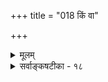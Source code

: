 +++
title = "018 किं वा"

+++
<details><summary>मूलम्</summary>

किं वा धीच्छे गृहीते विषयनियतये ते हि यत्नोऽत्र नेच्छेन्निर्हेतुस्तत्प्रमेष्टा भवतु विषयवानेष तद्वत्स्वतस्ते ।  
प्रोक्ते यत्ने स्वभावाद्विषयवति स धीः स्यादितीदं क्व दृष्टं यद्वा धीस्तं हि नित्यं न तु जनयति ते सा कथं तन्नियन्त्री ॥ १८ ॥
</details>

<details><summary>सर्वाङ्कषटीका - १८</summary>

ननु प्रयत्नं प्रति यथा ज्ञानेच्छयोर्नियतत्त्वं, न तथा शरीरेन्द्रियादेः, स्वशरीरप्रेरणादौ व्यभिचारात् । स्वहस्तचालने न हि हस्तान्तरापेक्षा, किन्तु केवलप्रयत्नेनैव । तथा जानाति, इच्छति, प्रेरयति । अतोऽन्वयव्यतिरेकवशात् ज्ञानेच्छयोरेवापेक्षेति चेत्, तत्राह किं वा इत्यादि । **धीच्छे** = ज्ञानेच्छे किम् किमर्थम् **गृहीते** = अङ्गीकृते ? ईश्वरीयः यत्नः खलु नित्यः, न कारणजन्यः । अतो ज्ञानेच्छे न कारणमिति ते वा किमर्थमङ्गीकरोषि ? अयि भोः ! आशयानभिज्ञो भवान् । ज्ञानेच्छे प्रयत्नोत्पत्तिं प्रति न कारणम्, येनोक्तदोषः स्यात् । किन्तु प्रयत्नस्य स्वतस्सविषयकत्वं न संभवति, यद्विषयकम् ज्ञानम्, तद्विषयिणीच्छा, तद्विषयकश्च प्रयत्नः, त्रयाणां समानविषयकत्वनियमदर्शनादिति चेत्-न । हि यतः **अत्र** = ईश्वरे **यत्नः** = प्रयत्नः **ते** = ज्ञानेच्छे **विषयनियतये** = स्वस्मिन् विषयव्यवस्थायै **नेच्छेत्** = नापेक्षेत । ज्ञानेच्छाप्रयत्नादयो हि स्वतस्स- विषयकाः पदार्थाः । अतः विषयसमर्पणार्थ ज्ञानेच्छे नापेक्षणीये । अतश्चानुमानेन ज्ञानेच्छयोस्सिद्धिः कथं 

393 

प्रोक्ते यत्ने स्वभावाद्विषयवति स धीः स्यादितीदं क्व दृष्टम् ? 

यद्वा धीस्तं हि नित्यं न तु जनयति ते सा कथं तन्नियन्त्री ॥18॥ 

तु 

2 



भवेत् ? ननु भोः ! पुनरप्याशयानभिज्ञो भवान् । पदार्थस्वरूपं स्वतस्सविषयकमेव । परंतु, स्मृतेस्सविषय- कत्वेऽपि, स्मृतौ विषयभानं कथमित्यत्र 'अनुभवो यद्विषयः पूर्वं वृत्तः, स्मृतिरपि तद्विषयिणी भवति' इति खलूत्तरम् । तद्वत् प्रयत्ने, इच्छायां वा विषयोपस्थापकसामग्री का ? इति प्रश्ने, ज्ञानेच्छे एव नियामिके वक्तव्ये । ज्ञाने तु इन्द्रियसन्निकर्षादिकं विषयोपस्थापकम् । अत एव जानाति, इच्छति, यतते इति क्रमोऽनिवार्यः । एवञ्च स्वतस्सविषये प्रयत्ने विषयविशेषोपस्थापकतया ज्ञानेच्छे अपेक्षणीये इति चेत् — यथा **तत्प्रमा** = ईश्वरीयं प्रमात्मकं ज्ञानम् **निर्हेतुः** = हेत्वधीना न, किन्तु नित्या **इष्टा** = संमता, **तद्वत्** = तथैव **एषः** = **यत्नः** = विषयवान् नियतविषयवान् स्वत एव ते भवतु । परमात्मनो ज्ञानं हि नेन्द्रियजन्यम् । बद्धानां जीवानामेव धर्मभूतज्ञानप्रसारणमिद्रियद्वारकम् । अतस्तस्य विषयसमर्पणं नेन्द्रियैः क्रियते, स्वतः तदीयं ज्ञानं विषयसंबद्धं भवतीत्यङ्गीक्रियते । एवमेव प्रयत्नस्यापि विषयसंबन्धः स्वयमेव भवतु, किमर्था ज्ञानेच्छापेक्षा । पुनश्शङ्कते - **यत्ने** = प्रयत्ने **स्वभावात्** = इतरापेक्षामन्तरेण स्वत एव विषयवति **प्रोक्ते** = सविषयको भवतीति कथने, **सः** = प्रयत्नः **धीः** = ज्ञानं स्यात् । सुखदुःखेच्छाद्वेषप्रयत्नाः खलु ज्ञानानन्तरभाविनः । अनुकूलत्वप्रकार- के ज्ञानाधीनं सुखम् । प्रतिकूलत्वप्रकारकज्ञानाधीनं दुःखम् । सुखे इच्छा, दुःखे द्वेषः । उपादेयत्वज्ञाने प्रयत्नः प्रवृत्तिरूपः । हेयत्वज्ञाने निवृत्तिरूपः प्रयत्नः । आहत्य सर्वं ज्ञानाधीनम् न तु स्वतन्त्रम् । स्वतस्सविषयकं तु ज्ञानमेव । अतश्च प्रयत्नः स्वतस्सविषयकश्चेत्, स ज्ञानपदवाच्यो भवेदिति चेत्, समाधत्ते - इदम् स्वतस्सविषयकं ज्ञानमेवेति **क्व** = कुत्र लोके **दृष्टम्** = अनुभवसिद्धम् ? । जीवनयोनियत्ने व्यभि चार इति 

अक्षराधी 

ननु किमयं हार्दः प्रश्नः ? कस्संशयः ? वयं इच्छाप्रयत्नादिकं सर्वं धर्मभूतज्ञानस्यावस्थाविशेषं ब्रूमः । अतः धर्मभूतज्ञानवदेवेदं सर्वमपि स्वतस्सविषयकं भवितुमर्हति । स्मृतिरपि धर्मभूतज्ञानस्यावस्थाविशेष एव । तर्हि सापि किं स्वतस्सविषया? अङ्ग भोः ! ईश्वरस्य सर्वं सदा स्वयं साक्षात्कुर्वतः स्मृतिः कथम् ? 

प्रणय हो रामा न्यायतख प्रचक्ष्महे । 'यो वेत्ति युगपत्सर्वं प्रत्यक्षेण सदा स्वतः' इति मूलपुरुषस्य वचनं न श्रुतपूर्वम्? महायोगिनस्तस्य वचनस्यार्थं न वयं जानीमः; अतः पृच्छामः । किं भगवतः भूतभविष्यदादिकालभेदज्ञानमेव नास्ति ? अद्य नष्टं गतकालिकं वस्त्वपि अद्य वर्तमानतया पश्येत् किम्? तादृशं नष्टं वस्तु अद्य नष्टतया पश्यति । तद्वस्तुनः कालदृष्ट्या तु वर्तमानतया पश्यतीति चेत्, तद्वस्तुनः कालस्याद्य नष्टत्वात् कथं तथा तत् पश्येत्? गतागतादिप्रभेदस्तस्य नास्त्येव, कालस्याखण्डस्यैकत्वात्, भेदस्योपाधिकत्वात् सर्वं तस्य प्रत्यक्षमेवेति चेत् ; नष्टमिदानीमविद्यमानं वस्तु विद्यमानमेव पश्येचेत्, स कथं भ्रान्तो न स्यात् ? नष्टमेव पश्येच्चेत्, कथं नष्टं पश्येत् ? अयि भोः ! भवादृशं मूर्ख बोधयितुं न वयं पारयामः । योगिनोऽपि त्रैकालिकं वस्तु साक्षात्कुर्वन्ति चेत्, परमात्मा कुतो न साक्षात्कुर्यात् ? महात्मन् ! अज्ञानादेव पृच्छामः । ' शेषं न कोपेन पूरणीयम्' । उपदेशादिकं किं ज्ञानिनं प्रति, उताज्ञानिनं प्रति ?

394 

न कोपेन पूरयामः । किन्तु भवादृशा अज्ञानितमाः कथं बोधनीया इति न वयं जानीमः । अस्तु तत् । योगिनोऽपि स्वयं सर्वं पश्यन्ति इति किलोक्तम् । ते वा कथं गतमद्यावर्तमानं पश्यन्ति इति पृच्छामः ? योगिनो दृष्टान्ततया मयोक्ताः । दृष्टान्तज्ञानमेव यस्य नास्ति, स कथं बोधनीयः ? अस्माकमपरिचितोऽर्थः कथं भवता दृष्टान्तीक्रियते । दृष्टान्तस्योभयसंमतत्वमावश्यकं किल ! एतावदपि किं न ज्ञातमायुष्मता ? दृष्टान्तपरिचयमप्याधातुमसमर्थस्त्वम् कथं दाष्टन्तिकपरिचयमाधातुं शक्नोषि ? भोः ! अतीव कष्टं जात- मस्माकम् । भवादृशेन साकं व्यवहारेण । जानामि भोः ! भवतः कष्टम् । अत एव 'लौकिकपरीक्षकाणां यस्मिन्नर्थे बुद्धिसाम्यं स दृष्टान्तः' (न्या. सू. 1-1-25) इति लौकिकपदयोजनया सूत्रयामासुः । अज्ञाते तत्त्वे दृष्टान्तप्रदर्शनमनिवार्यम् । अत एव न्यायशास्त्रं 'लोकायतम्' इत्युक्तं प्राचीनैः । अत एव च न्यायसूत्र- मत्यन्तालौकिकमीश्वरादितत्त्वमधिकृत्याधिकं न विस्तरयति शब्दजालम् । अधिकमेतद्विचारान्ते प्रदर्शयामः ॥ 

परं तु लोके प्रयत्नस्य स्वतस्सविषयकत्वं न कुत्रापि दृष्टचरमिति चेत्, तत्राह - यद्वेत्यादि । **यद्वा** =अथवा नित्यं हि **तम्** = प्रयत्नम् **धीः** = ज्ञानम् न तु **जनयति** = नैवोत्पादयितुं शक्नोति, नित्यत्वादेव। एवं सति **सा** = धीः **ते** = तव कथम् **तन्नियन्त्री** = यत्ने विषयं व्यवस्थापयित्री भवेत् । जीवानां ज्ञानादिकं त्वागमापायि । ज्ञानानन्तरं इच्छाया जननेन ज्ञानेनेच्छाया विषयसमर्पणं भवेत् । एवं इच्छाया अनन्तरं प्रयत्नस्य जननेन, इच्छया प्रयत्नस्य विषयसमर्पणं भवेत् । ईश्वरज्ञानेच्छादीनां नित्यत्वेनैवं व्यवस्थापनासंभवादनुमानेन प्रयत्नसिद्धावपि, तस्य नित्यत्वेन कारणापेक्षाया अभावेन, तद्धेतुतया कथं ज्ञानेच्छे भवेताम् । अतश्च ईश्वरस्य सर्वज्ञत्वमपि न सिद्ध्येत्, वेदानां प्रामाण्यमपि न सिद्ध्येदितीश्वरानुमानकेशो विफलः ॥ 

अत्रेदमवधेयम् - ईश्वरीयं ज्ञानं यद्यपि नित्यम् । अथापि सर्वदा सर्वविषयकमेकरूपमेव कथं तिष्ठेत्? स्वतस्तस्योत्पत्त्यभावेऽपि विषयाणामागन्तुकत्वात् औपाधिकोत्पत्तिविनाशावनिवार्यौ । अन्यथा ‘सोऽकामयत । बहु स्याम् प्रजायेय' ( तै. आ.) इत्यादिसंकल्पानामपि नित्यत्वं यदि भवेत्, तर्हि प्रलयादिकं जगतः कथं भवेत्? पूर्वं पापवशान्निग्रहसंकल्पविषयीभूतस्यानन्तरमनुकूलाचरणेन पूर्वतननिग्रहनिवृत्तिर्वा कथं भवेत् ? अतः ईश्वरस्य ज्ञानेच्छादयो नित्या अपि तत्तत्कालानुगुणविषयसंबन्धात् औपाधिकोत्पत्तिविनाशवन्त इत्यावश्यकम् । अत एवोपनिषदि 'यस्सर्वज्ञस्स सर्ववित्' (मु. 1-1-9 ) इत्युच्यते । 'सामान्यतो विशेषतश्च सर्व वेत्ति' इति विवरणमप्युच्यते । 'सर्वज्ञः' इति सामान्यतस्सर्वविषयकं ज्ञानमुच्यते । ‘सर्ववित्’इति विशेषतस्तत्तत्कालानुगुणसंकल्पानुगुणं ज्ञानमुच्यत इतीश्वरप्रयत्नस्य सामान्यतो नित्यत्वेऽपि, औपाधिकमनित्यत्वमप्यस्त्येवेति प्रयत्ने विषयनियमार्थं ज्ञानेच्छयोरावश्यकत्वेऽपि न कापि हानिः । तर्ह्याचार्यैः कथमेवमुक्तमिति चेत्, ‘असकृदुक्तमेव' मृदुमतीनां स्वमतश्रद्धार्थमित्यादि स्मर्तव्यम् । किञ्चेश्वरतत्त्वम्, तदीयं सर्वज्ञत्वादिकं सर्वमतिगहनं दुर्ज्ञेयमेव च । स नास्मदादितुल्यः, न वा तदीयं ज्ञानमस्मदादिज्ञानतुल्य- मित्यवबोधनार्थमिदं सर्वमित्यवगन्तव्यम् ॥ 



यच्च पृष्टम् – भगवतः भूतभवद्भविष्यमाणविभागज्ञानमस्ति, उत नास्ति ? इत्यादिकम्, स तु बालानां प्रश्नः । भूतभवद्भविष्यविभागतत्त्वं तु पूर्वमेव (जड. 26) विशदीकृतम् । परमात्मनस्तु स्वदृष्ट्या 

164. 

395 

[ ईश्वरो जीवेनान्यथासिद्धः ] निश्वासादिप्रयत्नक्रम इह भवतां जीव एवास्त्वदृष्टैः 

यद्वा तैरेव सर्वं घटत इति भवेत् तत्कृता सिद्धसाध्यम् । क्लृप्तावन्यस्य कर्तृद्वयमुपनमति त्वत्सपक्षे, तथा स्यात् 



पक्षेऽपीत्यव्यवस्था यदि विफलतया व्यक्तिराद्येऽपि सा स्यात् ॥19॥ 

सर्वोऽपि कालो वर्तमान एव । इतरदृष्ट्या भूतं भवत् भविष्यत् सर्वं तथैव जानन् सः सर्वं स्वदृष्ट्या वर्तमानमेव जानाति । अतस्तस्य स्मृतिप्रश्न एव नोदेति । ईश्वरज्ञानस्य नित्यत्वेऽपि परिणामित्वात् अस्मद्दृष्ट्या वर्तमानमेव जानाति । ईश्वरज्ञानस्य नित्यत्वेऽपि परिणामित्वात् अस्मद्दृष्ट्या गतं गतत्वेनैव जानाति, वर्तमानं वर्तमानतयैवेत्येवं, न तस्य भ्रान्त्यादीनां प्रसक्तिलेशोऽपीत्यादि सुसूक्ष्ममतिभिरव- गन्तव्यम् । शिष्टमत्रैवाग्रे (लो. 76 ) भविष्यति ॥ १८ ॥
</details>
